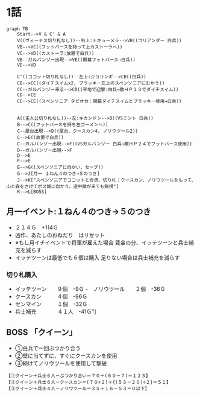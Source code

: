 # 1話

```mermaid
graph TB
	Start-->V & C' & A
	V((ヴィーナス切り札なし))--右上:ナキューメラ-->VB((コリアンダー 白兵))
	VB-->VC((フットバースを持って上カストーラへ))
	VC-->VD((カストーラ:放置で白兵))
	VB--ガルバンゾー出現-->VE((開幕フットバース→白兵))
	VE-->VD

	C'((ココット切り札なし))--左上:ジョリンギ-->CB((白兵))
	CB-->CC((ダイチスイムx2, ブラッキー左上のスペンソニアにむかう))
	CC--ガルバンゾー来る-->CD((平地で迎撃:白兵→敵ＨＰ１３でダイチスイム))
	CD-->CE
	CC-->CE((スペンソニア タピオカ：開幕ダイチスイムとブラッキー使用→白兵))

	
	A((主人公切り札なし))--左:キカンドン-->B((VSミント 白兵))
	B-->C((フットバースを持ち左ゴーメンへ))
	C--屋台出現-->D((屋台、クースカン4, ノリウツール2))
	C-->E((放置で白兵))
	C--ガルバンゾー出現-->F((VSガルバンゾー 白兵→敵ＨＰ２４でフットバース使用))
	D--ガルバンゾー出現-->F
	D-->E
	F-->E
	E-->G((スペンソニアに向かい、セーブ))
	G-->J[月一 １ねん４のつき→５のつき]
	J-->K["スペンソニアでココットと合流、切り札：クースカン、ノリウツールをもって、山と森をさけてボス城に向かう。途中敵が来ても無視"]
	K-->L[BOSS]
```
## 月一イベント:１ねん４のつき→５のつき　
- ２１４Ｇ　+114Ｇ
- 凶作、あたしのおねだり　はリセット 
- ※もし月イチイベントで将軍が雇えた場合 賃金の分、イッテツーンと兵士補充を減らす
- イッテツーンは最低でも６個は購入 足りない場合は兵士補充を減らす

### 切り札購入 
- イッテツーン　　９個　-9Ｇ
-　ノリウツール　　２個　-36Ｇ
- クースカン　　　４個　-96Ｇ
- ゼンマイン　　　１個　-32Ｇ
- 兵士補充　　　　４１人　-41Ｇ"]
	
## BOSS 「クイーン」
- ①白兵で一回ぶつかり合う
- ②壁に当てずに、すぐにクースカンを使用
- ③続けてノリウツールを使用して撃破

```
【①クイーン＋兵士６人－ぶつかり合い＝７０＋(６０－７)＝１２３】
【②クイーン＋兵士６人－クースカン＝(７０÷２)＋{(５３－２０)÷２}＝５１】
【③クイーン＋兵士４人－ノリウツール＝３５＋１６－５３＝０以下】
```